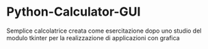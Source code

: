 # Python-Calculator-GUI
Semplice calcolatrice creata come esercitazione dopo uno studio del modulo tkinter per la realizzazione di applicazioni con grafica
